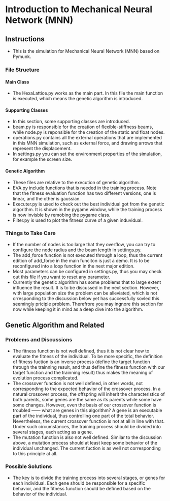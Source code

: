 # Introduction to Mechanical Neural Network (MNN)

## Instructions

+ This is the simulation for Mechanical Neural Network (MNN) based on Pymunk.

### File Structure

#### Main Class

+ The HexaLattice.py works as the main part. In this file the main function is executed, which means the genetic algorithm is introduced.

#### Supporting Classes

+ In this section, some supporting classes are introduced.
+ beam.py is responsible for the creation of  flexible-stiffness beams, while node.py is reponsible for the creation of the static and float nodes.
+ operations.py contains all the external operations that are implemented in this MNN simulation, such as external force, and drawing arrows that represent the displacement.
+ In settings.py you can set the environment properties of the simulation, for example the screen size.

#### Genetic Algorithm

+ These files are relative to the execution of genetic algorithm.
+ EVA.py include functions that is needed in the training process. Note that the fitness evaluation function has two different versions, one is linear, and the other is gaussian.
+ Executer.py is used to check out the best individual got from the genetic algorithm. It is shown in the pygame window, while the training process is now invisble by remobing the pygame class.
+ Filter.py is used to plot the fitness curve of a given induvidual.

### Things to Take Care

+ If the number of nodes is too large that they overflow, you can try to configure the node radius and the beam length in settings.py.
+ The add_force function is not executed through a loop, thus the current edition of add_force in the main funciton is just a demo. It is to be reconfigured into a loop function in the next major edition.
+ Most parameters can be configured in settings.py, thus you may check out this file if you want to reset any parameter.
+ Currently the genetic algorithm has some problems that to large extent influence the result. It is to be discussed in the next section. However, with large population size the problem can be alleviated, which is not crresponding to the discussion below yet has successfully sovled this seemingly priciple problem. Therefrore you may ingnore this section for now while keeping it in mind as a deep dive into the algorithm.

## Genetic Algorithm and Related

### Problems and Discussions

+ The fitness function is not well defined, thus it is not clear how to evaluate the fitness of the individual. To be more specific, the definition of fitness fuction is an inverse process (define the target function through the trainning result, and thus define the fitness function with our target function and the trainning result) thus makes the meaning of evolution process complicated.
+ The crossover function is not well defined, in other words, not corresponding to the expected behavior of the crossover process. In a natural crossover process, the offspring will inherit the characteristics of both parents, some genes are the same as its parents while some have some changes. However, even the basis of our crossover function is troubled —— what are genes in this algorithm? A gene is an executable part of the individual, thus controlling one part of the total behavior. Nevertheless, the current crossover function is not at all in line with that. Under such circumstances, the training process should be divided into several stages, each acting as a gene.
+ The mutation function is also not well defined. Similar to the discussion above, a mutation process should at least keep some behavior of the individual unchanged. The current fuction is as well not corresponding to this principle at all.

### Possible Solutions

+ The key is to divide the training process into several stages, or genes for each individual. Each gene should be responsible for a specific behavior, and the fitness function should be defined based on the behavior of the individual.
